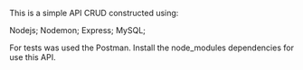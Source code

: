 This is a simple API CRUD constructed using:

Nodejs;
Nodemon;
Express;
MySQL;

For tests was used the Postman.
Install the node_modules dependencies for use this API.
